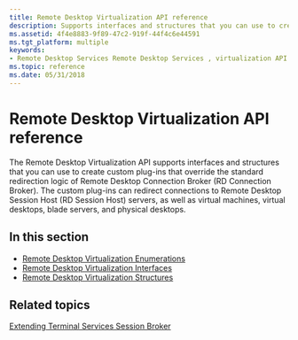```yaml
---
title: Remote Desktop Virtualization API reference
description: Supports interfaces and structures that you can use to create custom plug-ins that override the standard redirection logic of Remote Desktop Connection Broker (RD Connection Broker).
ms.assetid: 4f4e8883-9f89-47c2-919f-44f4c6e44591
ms.tgt_platform: multiple
keywords:
- Remote Desktop Services Remote Desktop Services , virtualization API reference
ms.topic: reference
ms.date: 05/31/2018
---
```


# Remote Desktop Virtualization API reference

The Remote Desktop Virtualization API supports interfaces and structures that you can use to create custom plug-ins that override the standard redirection logic of Remote Desktop Connection Broker (RD Connection Broker). The custom plug-ins can redirect connections to Remote Desktop Session Host (RD Session Host) servers, as well as virtual machines, virtual desktops, blade servers, and physical desktops.

## In this section

-   [Remote Desktop Virtualization Enumerations](remote-desktop-virtualization-enumerations.md)
-   [Remote Desktop Virtualization Interfaces](remote-desktop-virtualization-interfaces.md)
-   [Remote Desktop Virtualization Structures](remote-desktop-virtualization-structures.md)

## Related topics

<dl> <dt>

[Extending Terminal Services Session Broker](extending-ts-session-broker.md)
</dt> </dl>

 

 




